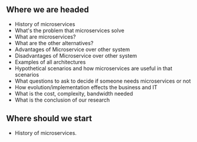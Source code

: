 ## Where we are headed

- History of microservices
- What's the problem that microservices solve
- What are microservices?
- What are the other alternatives?
- Advantages of Microservice over other system
- Disadvantages of Microservice over other system
- Examples of all architectures
- Hypothetical scenarios and how microservices are useful in that scenarios
- What questions to ask to decide if someone needs microservices or not
- How evolution/implementation effects the business and IT
- What is the cost, complexity, bandwidth needed
- What is the conclusion of our research

## Where should we start

- History of microservices.
